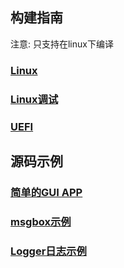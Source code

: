 ## 构建指南

注意: 只支持在linux下编译

### [Linux](build/linux.md)

### [Linux调试](build/linux-native.md)

### [UEFI](build/uefi.md)

## 源码示例

### [简单的GUI APP](examples/simple-guiapp.md)

### [msgbox示例](examples/msgbox.md)

### [Logger日志示例](examples/logger.md)
